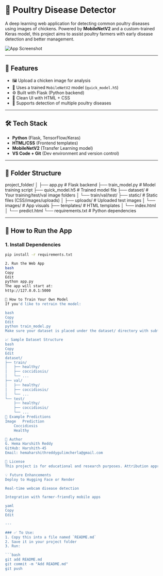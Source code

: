 # 🐔 Poultry Disease Detector

A deep learning web application for detecting common poultry diseases using images of chickens. Powered by **MobileNetV2** and a custom-trained Keras model, this project aims to assist poultry farmers with early disease detection and better management.

![App Screenshot](static/images/sick_chicken.jpg)

---

## 🚀 Features

- 🖼 Upload a chicken image for analysis
- 🧠 Uses a trained `MobileNetV2` model (`quick_model.h5`)
- ⚙️ Built with Flask (Python backend)
- 🎨 Clean UI with HTML + CSS
- 🐤 Supports detection of multiple poultry diseases

---

## 🛠 Tech Stack

- **Python** (Flask, TensorFlow/Keras)
- **HTML/CSS** (Frontend templates)
- **MobileNetV2** (Transfer Learning model)
- **VS Code + Git** (Dev environment and version control)

---

## 📁 Folder Structure

project_folder/
│
├── app.py # Flask backend
├── train_model.py # Model training script
├── quick_model.h5 # Trained model file
├── dataset/ # Your training/test/val image folders
│ └── train/val/test/
├── static/ # Static files (CSS/images/uploads)
│ ├── uploads/ # Uploaded test images
│ └── images/ # App visuals
├── templates/ # HTML templates
│ └── index.html
│ └── predict.html
└── requirements.txt # Python dependencies


---

## 🧪 How to Run the App

### 1. Install Dependencies

```bash
pip install -r requirements.txt

2. Run the Web App
bash
Copy
Edit
python app.py
The app will start at:
http://127.0.0.1:5000

🧠 How to Train Your Own Model
If you'd like to retrain the model:

bash
Copy
Edit
python train_model.py
Make sure your dataset is placed under the dataset/ directory with subfolders like train, test, and val, each containing class folders (e.g., healthy, coccidiosis, etc.).

📈 Sample Dataset Structure
bash
Copy
Edit
dataset/
├── train/
│   ├── healthy/
│   ├── coccidiosis/
│   └── ...
├── val/
│   ├── healthy/
│   ├── coccidiosis/
│   └── ...
└── test/
    ├── healthy/
    ├── coccidiosis/
    └── ...
📸 Example Predictions
Image	Prediction
	Coccidiosis
	Healthy

👤 Author
G. Hema Harshith Reddy
GitHub: Harshith-45
Email: hemaharshithreddygulimcherla@gmail.com

📌 License
This project is for educational and research purposes. Attribution appreciated.

💡 Future Enhancements
Deploy to Hugging Face or Render

Real-time webcam disease detection

Integration with farmer-friendly mobile apps

yaml
Copy
Edit

---

### ✅ To Use:
1. Copy this into a file named `README.md`
2. Save it in your project folder
3. Run:

```bash
git add README.md
git commit -m "Add README.md"
git push
